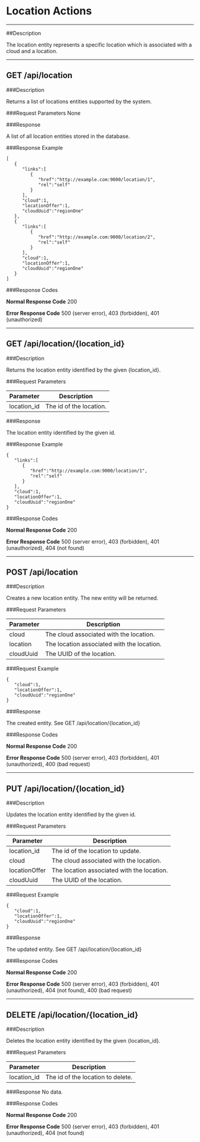 ﻿# Location Actions
***

##Description

The location entity represents a specific location which is associated with a cloud and a location.

***
## GET /api/location

###Description

Returns a list of locations entities supported by the system.

###Request Parameters
None

###Response

A list of all location entities stored in the database.

###Response Example


```
[  
   {  
      "links":[  
         {  
            "href":"http://example.com:9000/location/1",
            "rel":"self"
         }
      ],
      "cloud":1,
      "locationOffer":1,
      "cloudUuid":"regionOne"
   },
   {  
      "links":[  
         {  
            "href":"http://example.com:9000/location/2",
            "rel":"self"
         }
      ],
      "cloud":1,
      "locationOffer":1,
      "cloudUuid":"regionOne"
   }
]
```

###Response Codes

**Normal Response Code** 200

**Error Response Code** 500 (server error), 403 (forbidden), 401 (unauthorized)

***

## GET /api/location/{location_id}

###Description

Returns the location entity identified by the given {location_id}.

###Request Parameters

Parameter        | Description
-------------    | -------------
location_id      | The id of the location.

###Response

The location entity identified by the given id.

###Response Example

```
{  
   "links":[  
      {  
         "href":"http://example.com:9000/location/1",
         "rel":"self"
      }
   ],
   "cloud":1,
   "locationOffer":1,
   "cloudUuid":"regionOne"
}
```

###Response Codes

**Normal Response Code** 200

**Error Response Code** 500 (server error), 403 (forbidden), 401 (unauthorized), 404 (not found)

***

## POST /api/location

###Description

Creates a new location entity. The new entity will be returned.

###Request Parameters

Parameter        | Description
-------------    | -------------
cloud            | The cloud associated with the location.
location         | The location associated with the location.
cloudUuid        | The UUID of the location.

###Request Example

```
{  
   "cloud":1,
   "locationOffer":1,
   "cloudUuid":"regionOne"
}
```

###Response

The created entity. See GET /api/location/{location_id}

###Response Codes

**Normal Response Code** 200

**Error Response Code** 500 (server error), 403 (forbidden), 401 (unauthorized), 400 (bad request)

***

## PUT /api/location/{location_id}

###Description

Updates the location entity identified by the given id.

###Request Parameters

Parameter           | Description
-------------       | -------------
location_id         | The id of the location to update.
cloud               | The cloud associated with the location.
locationOffer       | The location associated with the location.
cloudUuid           | The UUID of the location.

###Request Example 

```
{  
   "cloud":1,
   "locationOffer":1,
   "cloudUuid":"regionOne"
}
```

###Response

The updated entity. See GET /api/location/{location_id}

###Response Codes

**Normal Response Code** 200

**Error Response Code** 500 (server error), 403 (forbidden), 401 (unauthorized), 404 (not found), 400 (bad request)

***

## DELETE /api/location/{location_id}

###Description

Deletes the location entity identified by the given {location_id}.

###Request Parameters

Parameter          | Description
-------------      | -------------
location_id   | The id of the location to delete.


###Response
No data.

###Response Codes

**Normal Response Code** 200

**Error Response Code** 500 (server error), 403 (forbidden), 401 (unauthorized), 404 (not found)